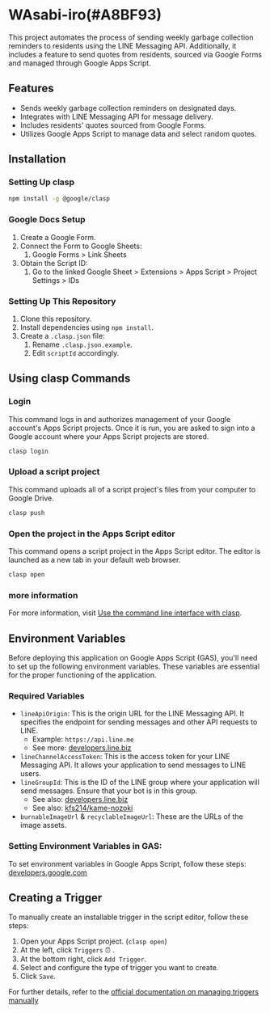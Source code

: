 # WAsabi-iro(#A8BF93)

This project automates the process of sending weekly garbage collection reminders to residents using the LINE Messaging API. Additionally, it includes a feature to send quotes from residents, sourced via Google Forms and managed through Google Apps Script.

## Features

- Sends weekly garbage collection reminders on designated days.
- Integrates with LINE Messaging API for message delivery.
- Includes residents' quotes sourced from Google Forms.
- Utilizes Google Apps Script to manage data and select random quotes.

## Installation

### Setting Up clasp

```sh
npm install -g @google/clasp
```

### Google Docs Setup

1. Create a Google Form.
2. Connect the Form to Google Sheets:
   1. Google Forms > Link Sheets
3. Obtain the Script ID:
   1. Go to the linked Google Sheet > Extensions > Apps Script > Project Settings > IDs

### Setting Up This Repository

1. Clone this repository.
2. Install dependencies using `npm install`.
3. Create a `.clasp.json` file:
   1. Rename `.clasp.json.example`.
   2. Edit `scriptId` accordingly.

## Using clasp Commands

### Login

This command logs in and authorizes management of your Google account's Apps Script projects. Once it is run, you are asked to sign into a Google account where your Apps Script projects are stored.

```sh
clasp login
```

### Upload a script project

This command uploads all of a script project's files from your computer to Google Drive.

```sh
clasp push
```

### Open the project in the Apps Script editor

This command opens a script project in the Apps Script editor. The editor is launched as a new tab in your default web browser.

```sh
clasp open
```

### more information

For more information, visit [Use the command line interface with clasp](https://developers.google.com/apps-script/guides/clasp).

## Environment Variables

Before deploying this application on Google Apps Script (GAS), you'll need to set up the following environment variables. These variables are essential for the proper functioning of the application.

### Required Variables

- `lineApiOrigin`: This is the origin URL for the LINE Messaging API. It specifies the endpoint for sending messages and other API requests to LINE.
  - Example: `https://api.line.me`
  - See more: [developers.line.biz](https://developers.line.biz/en/reference/messaging-api/#domain-name)
- `lineChannelAccessToken`: This is the access token for your LINE Messaging API. It allows your application to send messages to LINE users.
- `lineGroupId`: This is the ID of the LINE group where your application will send messages. Ensure that your bot is in this group.
  - See also: [developers.line.biz](https://developers.line.biz/en/docs/messaging-api/group-chats/#add-bot-group-room)
  - See also: [kfs214/kame-nozoki](https://github.com/kfs214/kame-nozoki)
- `burnableImageUrl` & `recyclableImageUrl`: These are the URLs of the image assets.

### Setting Environment Variables in GAS:

To set environment variables in Google Apps Script, follow these steps: [developers.google.com](https://developers.google.com/apps-script/guides/properties#manage_script_properties_manually)

## Creating a Trigger

To manually create an installable trigger in the script editor, follow these steps:

1. Open your Apps Script project. (`clasp open`)
2. At the left, click `Triggers` ⏰ .
3. At the bottom right, click `Add Trigger`.
4. Select and configure the type of trigger you want to create.
5. Click `Save`.

For further details, refer to the [official documentation on managing triggers manually](https://developers.google.com/apps-script/guides/triggers/installable#manage_triggers_manually)
